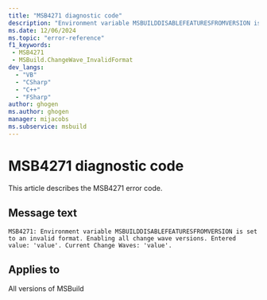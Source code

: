 ```yaml
---
title: "MSB4271 diagnostic code"
description: "Environment variable MSBUILDDISABLEFEATURESFROMVERSION is set to an invalid format. Enabling all change wave versions. Entered value: 'value'. Current Change Waves: 'value'."
ms.date: 12/06/2024
ms.topic: "error-reference"
f1_keywords:
 - MSB4271
 - MSBuild.ChangeWave_InvalidFormat
dev_langs:
  - "VB"
  - "CSharp"
  - "C++"
  - "FSharp"
author: ghogen
ms.author: ghogen
manager: mijacobs
ms.subservice: msbuild
---
```


# MSB4271 diagnostic code

<!-- :::ErrorDefinitionDescription::: -->
<!-- :::editable-content name="introDescription"::: -->
This article describes the MSB4271 error code.
<!-- :::editable-content-end::: -->

## Message text

`MSB4271: Environment variable MSBUILDDISABLEFEATURESFROMVERSION is set to an invalid format. Enabling all change wave versions. Entered value: 'value'. Current Change Waves: 'value'.`

<!-- :::editable-content name="postOutputDescription"::: -->
<!--
{StrBegin="MSB4271: "}UE: Value should be of the format: xx.yy
-->
<!-- :::editable-content-end::: -->
<!-- :::ErrorDefinitionDescription-end::: -->

## Applies to

All versions of MSBuild
